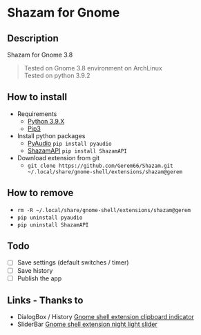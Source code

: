 # Shazam for Gnome

## Description
Shazam for Gnome 3.8
> Tested on Gnome 3.8 environment on ArchLinux  
> Tested on python 3.9.2

## How to install
- Requirements
    * [Python 3.9.X](https://www.python.org/)
    * [Pip3](https://pypi.org/project/pip/)
- Install python packages
    * [PyAudio](https://pypi.org/project/PyAudio/) `pip install pyaudio`
    * [ShazamAPI](https://pypi.org/project/ShazamAPI/) `pip install ShazamAPI`
- Download extension from git
    * `git clone https://github.com/Gerem66/Shazam.git ~/.local/share/gnome-shell/extensions/shazam@gerem`

## How to remove
* `rm -R ~/.local/share/gnome-shell/extensions/shazam@gerem`
* `pip uninstall pyaudio`
* `pip uninstall ShazamAPI`

## Todo
- [ ] Save settings (default switches / timer)
- [ ] Save history
- [ ] Publish the app
<!--
### Interface
- [x] Faire une interface
- [x] Switch pour activer / désavtiver l'auto shazam
- [x] Historique (date + titre + lien shazam) + "Supprimer l'historique"
### Features
- [x] Slider pour modifier la fréquences des scans
- [x] Récupérer et afficher le lien Shazam
- [x] Switch pour l'autoclipboard
- [x] Ajouter un scan pour une unique musique
- [x] Auto copy on clipboard
### System
- [ ] Sauvegarder les paramètres (switchs par défaut / timer)
- [ ] Sauvegarder l'historique
- [x] Optimiser la vitesse de détection et les perfs (async)
- [x] Fenêtre de confirmation pour supprimer l'historique
- [x] Enlever la première notification vide
- [x] Ne pas enregistrer les même sons consécutifs
- [x] Lire le contenu des fichiers depuis js
- [x] Supprimer les fichiers à la fin de l'utilisation
- [x] Afficher un msg si aucun son trouvé pr le "single shazam"
### Finish
- [ ] Publier l'app
-->

## Links - Thanks to
* DialogBox / History [Gnome shell extension clipboard indicator](https://github.com/Tudmotu/gnome-shell-extension-clipboard-indicator)
* SliderBar [Gnome shell extension night light slider](https://codeberg.org/kiyui/gnome-shell-night-light-slider-extension)
